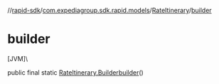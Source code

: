 //[rapid-sdk](../../../index.md)/[com.expediagroup.sdk.rapid.models](../index.md)/[RateItinerary](index.md)/[builder](builder.md)

# builder

[JVM]\

public final static [RateItinerary.Builder](-builder/index.md)[builder](builder.md)()
